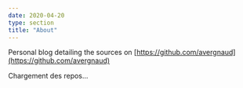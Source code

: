 ```yaml
---
date: 2020-04-20
type: section
title: "About"
---
```


Personal blog detailing the sources on [https://github.com/avergnaud](https://github.com/avergnaud)

<div id="languages-result">Chargement des repos...</div>

<script>

    var mapper = function(ent){return ent.language},
    reducer = function(stats, lang) {stats[lang] = (stats[lang] || 0) + 1; return stats};
  
    window.ghApiCallHandler = function(result) {
    if (Math.floor(result.meta.status/100) == 2) {
        langStats = result.data.map(mapper).reduce(reducer, {});

        var sortable = [];
        for (var language in langStats) {
            sortable.push([language, langStats[language]]);
        }
        sortable.sort(function(a, b) {
            return b[1] - a[1];
        });

        var listDiv = document.getElementById("languages-result");
        listDiv.innerHTML = ''
        for (s of sortable) {
        if (s[0] != "null") {
            // do stuff
            var languageDiv = document.createElement('div');
            var lien = "<a href='https://github.com/search?q=user%3Aavergnaud+language%3A" 
                        + s[0] 
                        + "&s=updated' target='_blank'>" 
                        + s[0] 
                        + "</a>"
            languageDiv.innerHTML = lien + ' ' + s[1];  
            listDiv.appendChild(languageDiv);
        }
        }
    }
    else {
        console.log('Request failed with code ' + result.meta.status);
    }
    };

    window.ghApiCall = function(user) {
    var scrElm = document.createElement('script');
    scrElm.src = 'https://api.github.com/users/' + encodeURI(user) + '/repos?callback=ghApiCallHandler&per_page=100';
    (document.head || document.getElementsByTagName('head')[0]).appendChild(scrElm);
    };

    ghApiCall('avergnaud');
</script>
